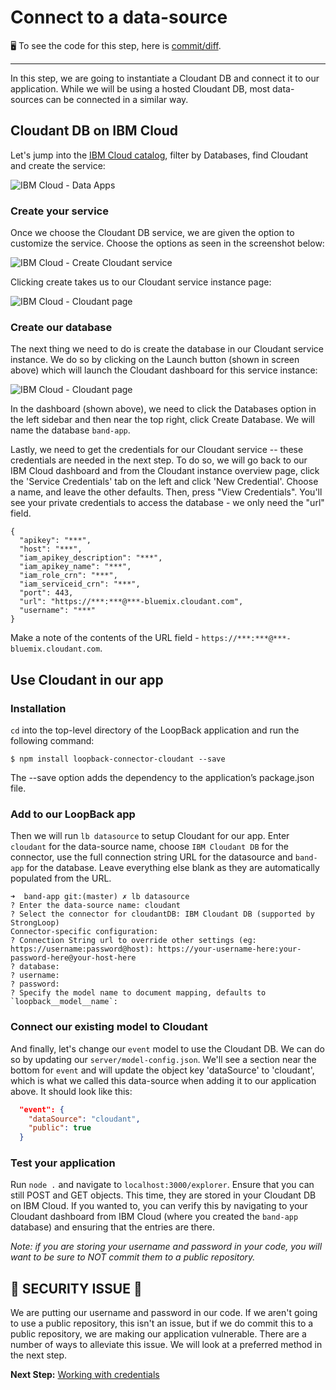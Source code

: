 # Connect to a data-source

🖥 To see the code for this step, here is [commit/diff](https://github.com/StrongLoop-Evangelists/band-app/commit/a2c5667cd21ed92f6e5c1f95e3c5e0da43a12dda).

---

In this step, we are going to instantiate a Cloudant DB and connect it to our application. While we will be using a hosted Cloudant DB, most data-sources can be connected in a similar way.

## Cloudant DB on IBM Cloud

Let's jump into the [IBM Cloud catalog](https://console.ng.bluemix.net/catalog/), filter by Databases, find Cloudant and create the service:

![IBM Cloud - Data Apps](assets/bluemix-catalog-data.png)

### Create your service

Once we choose the Cloudant DB service, we are given the option to customize the service. Choose the options as seen in the screenshot below:

![IBM Cloud - Create Cloudant service](assets/cloudant-details-unbound.png)

Clicking create takes us to our Cloudant service instance page:

![IBM Cloud - Cloudant page](assets/cloudant-bm-dash.png)

### Create our database

The next thing we need to do is create the database in our Cloudant service instance. We do so by clicking on the Launch button (shown in screen above) which will launch the Cloudant dashboard for this service instance:

![IBM Cloud - Cloudant page](assets/cloudant-create-db.png)

In the dashboard (shown above), we need to click the Databases option in the left sidebar and then near the top right, click Create Database. We will name the database `band-app`.

Lastly, we need to get the credentials for our Cloudant service -- these credentials are needed in the next step. To do so, we will go back to our IBM Cloud dashboard and from the Cloudant instance overview page, click the 'Service Credentials' tab on the left and click 'New Credential'. Choose a name, and leave the other defaults. Then, press "View Credentials". You'll see your private credentials to access the database - we only need the "url" field.

```
{
  "apikey": "***",
  "host": "***",
  "iam_apikey_description": "***",
  "iam_apikey_name": "***",
  "iam_role_crn": "***",
  "iam_serviceid_crn": "***",
  "port": 443,
  "url": "https://***:***@***-bluemix.cloudant.com",
  "username": "***"
}
```

Make a note of the contents of the URL field - `https://***:***@***-bluemix.cloudant.com`.

## Use Cloudant in our app

### Installation

`cd` into the top-level directory of the LoopBack application and run the following command:

`$ npm install loopback-connector-cloudant --save`

The --save option adds the dependency to the application’s package.json file.

### Add to our LoopBack app

Then we will run `lb datasource` to setup Cloudant for our app. Enter `cloudant` for the data-source name, choose `IBM Cloudant DB` for the connector, use the full connection string URL for the datasource and `band-app` for the database. Leave everything else blank as they are automatically populated from the URL.

```
➜  band-app git:(master) ✗ lb datasource
? Enter the data-source name: cloudant
? Select the connector for cloudantDB: IBM Cloudant DB (supported by StrongLoop)
Connector-specific configuration:
? Connection String url to override other settings (eg: https://username:password@host): https://your-username-here:your-password-here@your-host-here
? database: 
? username:
? password:
? Specify the model name to document mapping, defaults to `loopback__model__name`:
```

### Connect our existing model to Cloudant

And finally, let's change our `event` model to use the Cloudant DB. We can do so by updating our `server/model-config.json`. We'll see a section near the bottom for `event` and will update the object key 'dataSource' to 'cloudant', which is what we called this data-source when adding it to our application above. It should look like this:

```json
  "event": {
    "dataSource": "cloudant",
    "public": true
  }
```

### Test your application

Run `node .` and navigate to `localhost:3000/explorer`. Ensure that you can still POST and GET objects. This time, they are stored in your Cloudant DB on IBM Cloud. If you wanted to, you can verify this by navigating to your Cloudant dashboard from IBM Cloud (where you created the `band-app` database) and ensuring that the entries are there.

*Note: if you are storing your username and password in your code, you will want to be sure to NOT commit them to a public repository.*

## 🚨 SECURITY ISSUE 🚨

We are putting our username and password in our code. If we aren't going to use a public repository, this isn't an issue, but if we do commit this to a public repository, we are making our application vulnerable. There are a number of ways to alleviate this issue. We will look at a preferred method in the next step.

**Next Step:** [Working with credentials](08-credentials.md)
